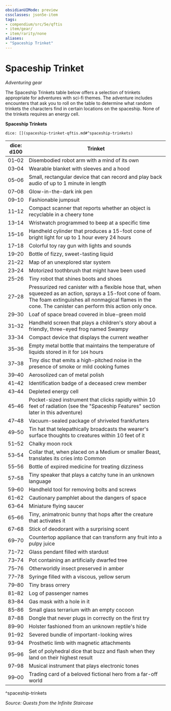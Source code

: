 ```yaml
---
obsidianUIMode: preview
cssclasses: json5e-item
tags:
- compendium/src/5e/qftis
- item/gear/
- item/rarity/none
aliases: 
- "Spaceship Trinket"
---
```

# Spaceship Trinket
*Adventuring gear*  


The Spaceship Trinkets table below offers a selection of trinkets appropriate for adventures with sci-fi themes. The adventure includes encounters that ask you to roll on the table to determine what random trinkets the characters find in certain locations on the spaceship. None of the trinkets requires an energy cell.

**Spaceship Trinkets**

`dice: [](spaceship-trinket-qftis.md#^spaceship-trinkets)`

| dice: d100 | Trinket |
|------------|---------|
| 01–02 | Disembodied robot arm with a mind of its own |
| 03–04 | Wearable blanket with sleeves and a hood |
| 05–06 | Small, rectangular device that can record and play back audio of up to 1 minute in length |
| 07–08 | Glow-in-the-dark ink pen |
| 09–10 | Fashionable jumpsuit |
| 11–12 | Compact scanner that reports whether an object is recyclable in a cheery tone |
| 13–14 | Wristwatch programmed to beep at a specific time |
| 15–16 | Handheld cylinder that produces a 15-foot cone of bright light for up to 1 hour every 24 hours |
| 17–18 | Colorful toy ray gun with lights and sounds |
| 19–20 | Bottle of fizzy, sweet-tasting liquid |
| 21–22 | Map of an unexplored star system |
| 23–24 | Motorized toothbrush that might have been used |
| 25–26 | Tiny robot that shines boots and shoes |
| 27–28 | Pressurized red canister with a flexible hose that, when squeezed as an action, sprays a 15-foot cone of foam. The foam extinguishes all nonmagical flames in the cone. The canister can perform this action only once. |
| 29–30 | Loaf of space bread covered in blue-green mold |
| 31–32 | Handheld screen that plays a children's story about a friendly, three-eyed frog named Swampy |
| 33–34 | Compact device that displays the current weather |
| 35–36 | Empty metal bottle that maintains the temperature of liquids stored in it for `1d4` hours |
| 37–38 | Tiny disc that emits a high-pitched noise in the presence of smoke or mild cooking fumes |
| 39–40 | Aerosolized can of metal polish |
| 41–42 | Identification badge of a deceased crew member |
| 43–44 | Depleted energy cell |
| 45–46 | Pocket-sized instrument that clicks rapidly within 10 feet of radiation (see the "Spaceship Features" section later in this adventure) |
| 47–48 | Vacuum-sealed package of shriveled frankfurters |
| 49–50 | Tin hat that telepathically broadcasts the wearer's surface thoughts to creatures within 10 feet of it |
| 51–52 | Chalky moon rock |
| 53–54 | Collar that, when placed on a Medium or smaller Beast, translates its cries into Common |
| 55–56 | Bottle of expired medicine for treating dizziness |
| 57–58 | Tiny speaker that plays a catchy tune in an unknown language |
| 59–60 | Handheld tool for removing bolts and screws |
| 61–62 | Cautionary pamphlet about the dangers of space |
| 63–64 | Miniature flying saucer |
| 65–66 | Tiny, animatronic bunny that hops after the creature that activates it |
| 67–68 | Stick of deodorant with a surprising scent |
| 69–70 | Countertop appliance that can transform any fruit into a pulpy juice |
| 71–72 | Glass pendant filled with stardust |
| 73–74 | Pot containing an artificially dwarfed tree |
| 75–76 | Otherworldly insect preserved in amber |
| 77–78 | Syringe filled with a viscous, yellow serum |
| 79–80 | Tiny brass orrery |
| 81–82 | Log of passenger names |
| 83–84 | Gas mask with a hole in it |
| 85–86 | Small glass terrarium with an empty cocoon |
| 87–88 | Dongle that never plugs in correctly on the first try |
| 89–90 | Holster fashioned from an unknown reptile's hide |
| 91–92 | Severed bundle of important-looking wires |
| 93–94 | Prosthetic limb with magnetic attachments |
| 95–96 | Set of polyhedral dice that buzz and flash when they land on their highest result |
| 97–98 | Musical instrument that plays electronic tones |
| 99–00 | Trading card of a beloved fictional hero from a far-off world |
^spaceship-trinkets

*Source: Quests from the Infinite Staircase*